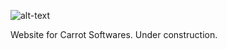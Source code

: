 ![alt-text](https://github.com/Carrot-Softwares/CarrotSoftwaresWebsite.github.io/blob/main/src/assets/CenoraCenora.png)

Website for Carrot Softwares. Under construction.
